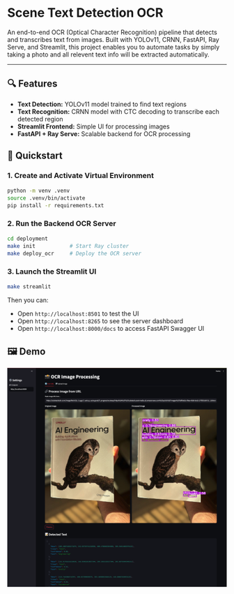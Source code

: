 # Scene Text Detection OCR
An end-to-end OCR (Optical Character Recognition) pipeline that detects and transcribes text from images. Built with YOLOv11, CRNN, FastAPI, Ray Serve, and Streamlit, this project enables you to automate tasks by simply taking a photo and all relevent text info will be extracted automatically.


---

## 🔍 Features
- **Text Detection:** YOLOv11 model trained to find text regions
- **Text Recognition:** CRNN model with CTC decoding to transcribe each detected region
- **Streamlit Frontend:** Simple UI for processing images
- **FastAPI + Ray Serve:** Scalable backend for OCR processing

## 🚀 Quickstart

### 1. Create and Activate Virtual Environment

```bash
python -m venv .venv
source .venv/bin/activate
pip install -r requirements.txt
```

### 2. Run the Backend OCR Server

```bash
cd deployment
make init           # Start Ray cluster
make deploy_ocr     # Deploy the OCR server
```

### 3. Launch the Streamlit UI
```bash
make streamlit
```

Then you can:
- Open `http://localhost:8501` to test the UI
- Open `http://localhost:8265` to see the server dashboard
- Open `http://localhost:8000/docs` to access FastAPI Swagger UI

## 🖼️ Demo
![alt text](results/demo.png)